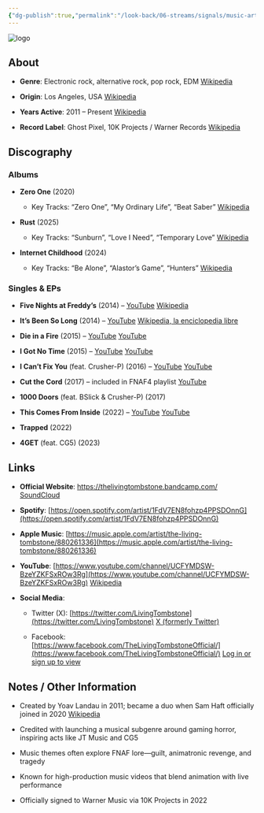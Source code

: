 ```yaml
---
{"dg-publish":true,"permalink":"/look-back/06-streams/signals/music-artists/five-nights-at-freddys-music/","tags":["#MusicArtist"],"noteIcon":"","created":"2025-08-28T23:54:14.171+02:00","updated":"2025-04-28T17:20:31.856+02:00"}
---
```



<img src="/img/MALOGO/FNAF.png" alt="logo" class="round-img round-img-200">

## About

- **Genre**: Electronic rock, alternative rock, pop rock, EDM [Wikipedia](https://en.wikipedia.org/wiki/The_Living_Tombstone?utm_source=chatgpt.com)
    
- **Origin**: Los Angeles, USA [Wikipedia](https://en.wikipedia.org/wiki/The_Living_Tombstone?utm_source=chatgpt.com)
    
- **Years Active**: 2011 – Present [Wikipedia](https://en.wikipedia.org/wiki/The_Living_Tombstone?utm_source=chatgpt.com)
    
- **Record Label**: Ghost Pixel, 10K Projects / Warner Records [Wikipedia](https://en.wikipedia.org/wiki/The_Living_Tombstone?utm_source=chatgpt.com)
    

## Discography

### Albums

- **Zero One** (2020)
    
    - Key Tracks: “Zero One”, “My Ordinary Life”, “Beat Saber” [Wikipedia](https://en.wikipedia.org/wiki/The_Living_Tombstone?utm_source=chatgpt.com)
        
- **Rust** (2025)
    
    - Key Tracks: “Sunburn”, “Love I Need”, “Temporary Love” [Wikipedia](https://en.wikipedia.org/wiki/The_Living_Tombstone?utm_source=chatgpt.com)
        
- **Internet Childhood** (2024)
    
    - Key Tracks: “Be Alone”, “Alastor’s Game”, “Hunters” [Wikipedia](https://en.wikipedia.org/wiki/The_Living_Tombstone?utm_source=chatgpt.com)
        

### Singles & EPs

- **Five Nights at Freddy’s** (2014) – [YouTube](https://www.youtube.com/watch?v=OmKvVuEg5xE) [Wikipedia](https://en.wikipedia.org/wiki/Five_Nights_at_Freddy%27s_%28song%29?utm_source=chatgpt.com)
    
- **It’s Been So Long** (2014) – [YouTube](https://www.youtube.com/watch?v=dy9ugPD6_AE) [Wikipedia, la enciclopedia libre](https://es.wikipedia.org/wiki/It%27s_Been_So_Long_%28canci%C3%B3n%29?utm_source=chatgpt.com)
    
- **Die in a Fire** (2015) – [YouTube](https://www.youtube.com/watch?v=adPPajWXdVM) [YouTube](https://www.youtube.com/watch?v=adPPajWXdVM&utm_source=chatgpt.com)
    
- **I Got No Time** (2015) – [YouTube](https://www.youtube.com/watch?v=YREhVveHq9k) [YouTube](https://www.youtube.com/watch?v=YREhVveHq9k&utm_source=chatgpt.com)
    
- **I Can’t Fix You** (feat. Crusher-P) (2016) – [YouTube](https://www.youtube.com/watch?v=ds20Bu62P6I) [YouTube](https://www.youtube.com/watch?pp=0gcJCdgAo7VqN5tD&v=ds20Bu62P6I&utm_source=chatgpt.com)
    
- **Cut the Cord** (2017) – included in FNAF4 playlist [YouTube](https://www.youtube.com/playlist?list=PLyR_9-uKGZC4_t-OiIdmWTEBWxiiIETgB&utm_source=chatgpt.com)
    
- **1000 Doors** (feat. BSlick & Crusher-P) (2017)
    
- **This Comes From Inside** (2022) – [YouTube](https://www.youtube.com/watch?v=X6ELpluyZyg) [YouTube](https://www.youtube.com/watch?v=X6ELpluyZyg&utm_source=chatgpt.com)
    
- **Trapped** (2022)
    
- **4GET** (feat. CG5) (2023)
    

## Links

- **Official Website**: https://thelivingtombstone.bandcamp.com/ [SoundCloud](https://soundcloud.com/tltombstone/i-cant-fix-you-feat-crusher-p?utm_source=chatgpt.com)
    
- **Spotify**: [https://open.spotify.com/artist/1FdV7EN8fohzp4PPSDOnnG](https://open.spotify.com/artist/1FdV7EN8fohzp4PPSDOnnG)
    
- **Apple Music**: [https://music.apple.com/artist/the-living-tombstone/880261336](https://music.apple.com/artist/the-living-tombstone/880261336)
    
- **YouTube**: [https://www.youtube.com/channel/UCFYMDSW-BzeYZKFSxROw3Rg](https://www.youtube.com/channel/UCFYMDSW-BzeYZKFSxROw3Rg) [Wikipedia](https://en.wikipedia.org/wiki/The_Living_Tombstone?utm_source=chatgpt.com)
    
- **Social Media**:
    
    - Twitter (X): [https://twitter.com/LivingTombstone](https://twitter.com/LivingTombstone) [X (formerly Twitter)](https://twitter.com/livingtombstone/?lang=it&utm_source=chatgpt.com)
        
    - Facebook: [https://www.facebook.com/TheLivingTombstoneOfficial/](https://www.facebook.com/TheLivingTombstoneOfficial/) [Log in or sign up to view](https://www.facebook.com/TheLivingTombstoneOfficial/?utm_source=chatgpt.com)
        

## Notes / Other Information

- Created by Yoav Landau in 2011; became a duo when Sam Haft officially joined in 2020 [Wikipedia](https://en.wikipedia.org/wiki/The_Living_Tombstone?utm_source=chatgpt.com)
    
- Credited with launching a musical subgenre around gaming horror, inspiring acts like JT Music and CG5
    
- Music themes often explore FNAF lore—guilt, animatronic revenge, and tragedy
    
- Known for high-production music videos that blend animation with live performance
    
- Officially signed to Warner Music via 10K Projects in 2022